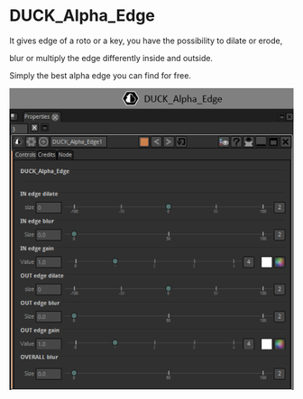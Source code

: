 # DUCK_Alpha_Edge

It gives edge of a roto or a key, you have the possibility to dilate or erode,

blur or multiply the edge differently inside and outside.

Simply the best alpha edge you can find for free.


![Screenshot](DUCK_Alpha_Edge_snap.png)